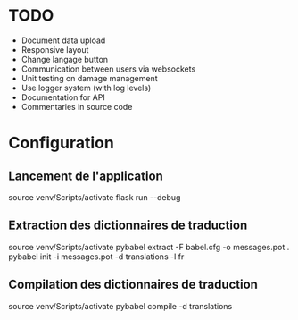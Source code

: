 # TODO

- Document data upload
- Responsive layout
- Change langage button
- Communication between users via websockets
- Unit testing on damage management
- Use logger system (with log levels)
- Documentation for API
- Commentaries in source code

# Configuration

## Lancement de l'application

source venv/Scripts/activate
flask run --debug

## Extraction des dictionnaires de traduction

source venv/Scripts/activate
pybabel extract -F babel.cfg -o messages.pot .
pybabel init -i messages.pot -d translations -l fr

## Compilation des dictionnaires de traduction

source venv/Scripts/activate
pybabel compile -d translations
